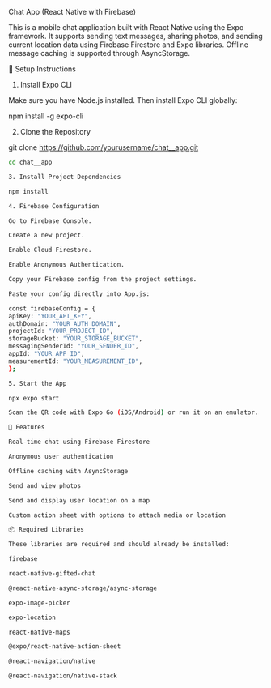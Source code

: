Chat App (React Native with Firebase)

This is a mobile chat application built with React Native using the Expo framework. It supports sending text messages, sharing photos, and sending current location data using Firebase Firestore and Expo libraries. Offline message caching is supported through AsyncStorage.

🚀 Setup Instructions

1. Install Expo CLI

Make sure you have Node.js installed. Then install Expo CLI globally:

npm install -g expo-cli

2. Clone the Repository

git clone https://github.com/yourusername/chat__app.git

```bash
cd chat__app

3. Install Project Dependencies

npm install

4. Firebase Configuration

Go to Firebase Console.

Create a new project.

Enable Cloud Firestore.

Enable Anonymous Authentication.

Copy your Firebase config from the project settings.

Paste your config directly into App.js:

const firebaseConfig = {
apiKey: "YOUR_API_KEY",
authDomain: "YOUR_AUTH_DOMAIN",
projectId: "YOUR_PROJECT_ID",
storageBucket: "YOUR_STORAGE_BUCKET",
messagingSenderId: "YOUR_SENDER_ID",
appId: "YOUR_APP_ID",
measurementId: "YOUR_MEASUREMENT_ID",
};

5. Start the App

npx expo start

Scan the QR code with Expo Go (iOS/Android) or run it on an emulator.

📱 Features

Real-time chat using Firebase Firestore

Anonymous user authentication

Offline caching with AsyncStorage

Send and view photos

Send and display user location on a map

Custom action sheet with options to attach media or location

📦 Required Libraries

These libraries are required and should already be installed:

firebase

react-native-gifted-chat

@react-native-async-storage/async-storage

expo-image-picker

expo-location

react-native-maps

@expo/react-native-action-sheet

@react-navigation/native

@react-navigation/native-stack
```
